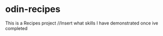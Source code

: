 # odin-recipes
This is a Recipes project 
//Insert what skills I have demonstrated once ive completed
